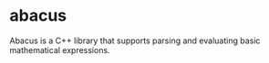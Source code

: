 # abacus

Abacus is a C++ library that supports parsing and evaluating basic mathematical expressions.
